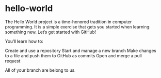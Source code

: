 # hello-world

The Hello World project is a time-honored tradition in computer programming. It is a simple exercise that gets you started when learning something new. Let’s get started with GitHub!

You’ll learn how to:

Create and use a repository
Start and manage a new branch
Make changes to a file and push them to GitHub as commits
Open and merge a pull request

All of your branch are belong to us.
